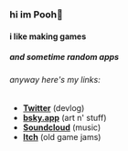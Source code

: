 ### hi im Pooh👋

#### i like making games

##### and sometime random apps

###### anyway here's my links:

- [**Twitter**](https://twitter.com/poohcom1) (devlog)
- [**bsky.app**](https://bsky.app/profile/poohcom1.bsky.social) (art n' stuff)
- [**Soundcloud**](https://soundcloud.com/poohcom1) (music)
- [**Itch**](https://poohcom1.itch.io/) (old game jams)

